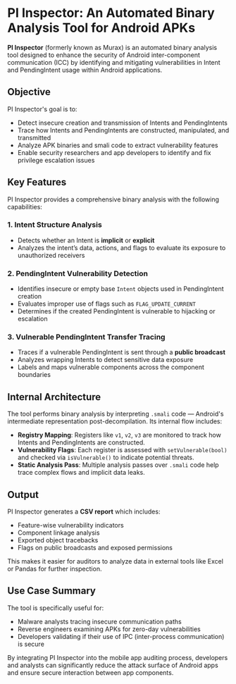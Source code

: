 
# PI Inspector: An Automated Binary Analysis Tool for Android APKs

**PI Inspector** (formerly known as Murax) is an automated binary analysis tool designed to enhance the security of Android inter-component communication (ICC) by identifying and mitigating vulnerabilities in Intent and PendingIntent usage within Android applications.

## Objective

PI Inspector's goal is to:
- Detect insecure creation and transmission of Intents and PendingIntents
- Trace how Intents and PendingIntents are constructed, manipulated, and transmitted
- Analyze APK binaries and smali code to extract vulnerability features
- Enable security researchers and app developers to identify and fix privilege escalation issues

## Key Features

PI Inspector provides a comprehensive binary analysis with the following capabilities:

### 1. Intent Structure Analysis
- Detects whether an Intent is **implicit** or **explicit**
- Analyzes the intent’s data, actions, and flags to evaluate its exposure to unauthorized receivers

### 2. PendingIntent Vulnerability Detection
- Identifies insecure or empty base `Intent` objects used in PendingIntent creation
- Evaluates improper use of flags such as `FLAG_UPDATE_CURRENT`
- Determines if the created PendingIntent is vulnerable to hijacking or escalation

### 3. Vulnerable PendingIntent Transfer Tracing
- Traces if a vulnerable PendingIntent is sent through a **public broadcast**
- Analyzes wrapping Intents to detect sensitive data exposure
- Labels and maps vulnerable components across the component boundaries

## Internal Architecture

The tool performs binary analysis by interpreting `.smali` code — Android's intermediate representation post-decompilation. Its internal flow includes:

- **Registry Mapping**: Registers like `v1`, `v2`, `v3` are monitored to track how Intents and PendingIntents are constructed.
- **Vulnerability Flags**: Each register is assessed with `setVulnerable(bool)` and checked via `isVulnerable()` to indicate potential threats.
- **Static Analysis Pass**: Multiple analysis passes over `.smali` code help trace complex flows and implicit data leaks.

## Output

PI Inspector generates a **CSV report** which includes:
- Feature-wise vulnerability indicators
- Component linkage analysis
- Exported object tracebacks
- Flags on public broadcasts and exposed permissions

This makes it easier for auditors to analyze data in external tools like Excel or Pandas for further inspection.

## Use Case Summary

The tool is specifically useful for:
- Malware analysts tracing insecure communication paths
- Reverse engineers examining APKs for zero-day vulnerabilities
- Developers validating if their use of IPC (inter-process communication) is secure

By integrating PI Inspector into the mobile app auditing process, developers and analysts can significantly reduce the attack surface of Android apps and ensure secure interaction between app components.
